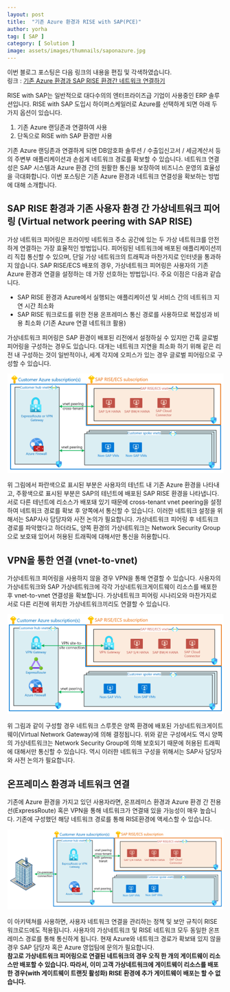 ```yaml
---
layout: post
title:  "기존 Azure 환경과 RISE with SAP(PCE)"
author: yorha
tag: [ SAP ]
category: [ Solution ]
image: assets/images/thumnails/saponazure.jpg
---
```


이번 블로그 포스팅은 다음 링크의 내용을 편집 및 각색하였습니다.  
링크 : [기존 Azure 환경과 SAP RISE 환경간 네트워크 연결하기](https://learn.microsoft.com/en-us/azure/sap/workloads/rise-integration-network)

RISE with SAP는 일반적으로 대다수의의 엔터프라이즈급 기업이 사용중인 ERP 솔루션입니다. RISE with SAP 도입시 하이퍼스케일러로 Azure를 선택하게 되면 아래 두 가지 옵션이 있습니다.  
  
1) 기존 Azure 랜딩존과 연결하여 사용   
2) 단독으로 RISE with SAP 환경만 사용   
  
기존 Azure 랜딩존과 연결하게 되면 DB암호화 솔루션 / 수출입신고서 / 세금계산서 등의 주변부 애플리케이션과 손쉽게 네트워크 경로를 확보할 수 있습니다. 네트워크 연결성은 SAP 시스템과 Azure 환경 간의 원활한 통신을 보장하여 비즈니스 운영의 효율성을 극대화합니다. 이번 포스팅은 기존 Azure 환경과 네트워크 연결성을 확보하는 방법에 대해 소개합니다.

SAP RISE 환경과 기존 사용자 환경 간 가상네트워크 피어링 (Virtual network peering with SAP RISE)
--------------------
가상 네트워크 피어링은 프라이빗 네트워크 주소 공간에 있는 두 가상 네트워크를 안전하게 연결하는 가장 효율적인 방법입니다. 피어링된 네트워크에 배포된 애플리케이션끼리 직접 통신할 수 있으며, 단일 가상 네트워크의 트래픽과 마찬가지로 인터넷을 통과하지 않습니다. SAP RISE/ECS 배포의 경우, 가상네트워크 피어링은 사용자의 기존 Azure 환경과 연결을 설정하는 데 가장 선호하는 방법입니다. 주요 이점은 다음과 같습니다.
  
- SAP RISE 환경과 Azure에서 실행되는 애플리케이션 및 서비스 간의 네트워크 지연 시간 최소화  
- SAP RISE 워크로드를 위한 전용 온프레미스 통신 경로를 사용하므로 복잡성과 비용 최소화 (기존 Azure 연결 네트워크 활용)  
  
가상네트워크 피어링은 SAP 환경이 배포된 리전에서 설정하실 수 있지만 간혹 글로벌 피어링을 구성하는 경우도 있습니다. 대개는 네트워크 지연을 최소화 하기 위해 같은 리전 내 구성하는 것이 일반적이나, 세계 각지에 오피스가 있는 경우 글로벌 피어링으로 구성할 수 있습니다.  
  
  ![vnet peering with existing azure landing zone](../assets/images/yorha/sap-rise-peering.png)
  
위 그림에서 파란색으로 표시된 부분은 사용자의 테넌트 내 기존 Azure 환경을 나타내고, 주황색으로 표시된 부분은 SAP의 테넌트에 배포된 SAP RISE 환경을 나타냅니다. 서로 다른 테넌트에 리소스가 배포돼 있기 때문에 cross-tenant vnet peering을 설정하여 네트워크 경로를 확보 후 양쪽에서 통신할 수 있습니다. 이러한 네트워크 설정을 위해서는 SAP사사 담당자와 사전 논의가 필요합니다. 가상네트워크 피어링 후 네트워크 경로를 파악했다고 하더라도, 양쪽 환경의 가상네트워크는 Network Security Group으로 보호돼 있어서 허용된 트래픽에 대해서만 통신을 허용합니다.  
  
VPN을 통한 연결 (vnet-to-vnet)
-------------
가상네트워크 피어링을 사용하지 않을 경우 VPN을 통해 연결할 수 있습니다. 사용자의 가상네트워크와 SAP 가상네트워크에 각각 가상네트워크게이트웨이 리소스를 배포한 후 vnet-to-vnet 연결성을 확보합니다. 가상네트워크 피어링 시나리오와 마찬가지로 서로 다른 리전에 위치한 가상네트워크끼리도 연결할 수 있습니다.
  
  ![vnet peering with existing azure landing zone](../assets/images/yorha/sap-rise-vpn.png)
  
위 그림과 같이 구성할 경우 네트워크 스루풋은 양쪽 환경에 배포된 가상네트워크게이트웨이(Virtual Network Gateway)에 의해 결정됩니다. 위와 같은 구성에서도 역시 양쪽의 가상네트워크는 Network Security Group에 의해 보호되기 때문에 허용된 트래픽에 대해서만 통신할 수 있습니다. 역시 이러한 네트워크 구성을 위해서는 SAP사 담당자와 사전 논의가 필요합니다.
  
온프레미스 환경과 네트워크 연결
-------------
기존에 Azure 환경을 가지고 있던 사용자라면, 온프레미스 환경과 Azure 환경 간 전용선(ExpressRoute) 혹은 VPN을 통해 네트워크가 연결돼 있을 가능성이 매우 높습니다. 기존에 구성했던 해당 네트워크 경로를 통해 RISE환경에 액세스할 수 있습니다. 
  
  ![vnet peering with existing azure landing zone](../assets/images/yorha/sap-rise-on-premises.png)

이 아키텍쳐를 사용하면, 사용자 네트워크 연결을 관리하는 정책 및 보안 규칙이 RISE 워크로드에도 적용됩니다. 사용자의 가상네트워크 및 RISE 네트워크 모두 동일한 온프레미스 경로를 통해 통신하게 됩니다. 현재 Azure와 네트워크 경로가 확보돼 있지 않을 경우 SAP 담당자 혹은 Azure 영업팀에 문의가 필요합니다.   
**참고로 가상네트워크 피어링으로 연결된 네트워크의 경우 오직 한 개의 게이트웨이 리소스만 배포할 수 있습니다. 따라서, 이미 고객 가상네트워크에 게이트웨이 리소스를 배포한 경우(with 게이트웨이 트랜짓 활성화) RISE 환경에 추가 게이트웨이 배포는 할 수 없습니다.**  
